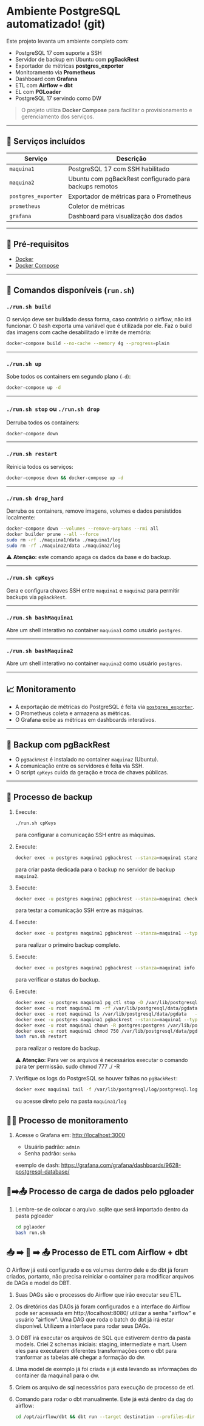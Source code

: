 # Ambiente PostgreSQL automatizado! (git)

Este projeto levanta um ambiente completo com:

- PostgreSQL 17 com suporte a SSH
- Servidor de backup em Ubuntu com **pgBackRest**
- Exportador de métricas **postgres_exporter**
- Monitoramento via **Prometheus**
- Dashboard com **Grafana**
- ETL com **Airflow + dbt**
- EL com **PGLoader**
- PostgreSQL 17 servindo como DW

> O projeto utiliza **Docker Compose** para facilitar o provisionamento e gerenciamento dos serviços.

---

## 🚀 Serviços incluídos

| Serviço             | Descrição                                              |
| ------------------- | ------------------------------------------------------ |
| `maquina1`          | PostgreSQL 17 com SSH habilitado                       |
| `maquina2`          | Ubuntu com pgBackRest configurado para backups remotos |
| `postgres_exporter` | Exportador de métricas para o Prometheus               |
| `prometheus`        | Coletor de métricas                                    |
| `grafana`           | Dashboard para visualização dos dados                  |

---

## 📜 Pré-requisitos

- [Docker](https://www.docker.com/)
- [Docker Compose](https://docs.docker.com/compose/)

---

## 🔧 Comandos disponíveis (`run.sh`)

### `./run.sh build`

O serviço deve ser buildado dessa forma, caso contrário o airflow, não irá funcionar. O bash exporta uma variável que é utilizada por ele.
Faz o build das imagens com cache desabilitado e limite de memória:

```bash
docker-compose build --no-cache --memory 4g --progress=plain
```

---

### `./run.sh up`

Sobe todos os containers em segundo plano (`-d`):

```bash
docker-compose up -d
```

---

### `./run.sh stop` ou `./run.sh drop`

Derruba todos os containers:

```bash
docker-compose down
```

---

### `./run.sh restart`

Reinicia todos os serviços:

```bash
docker-compose down && docker-compose up -d
```

---

### `./run.sh drop_hard`

Derruba os containers, remove imagens, volumes e dados persistidos localmente:

```bash
docker-compose down --volumes --remove-orphans --rmi all
docker builder prune --all --force
sudo rm -rf ./maquina1/data ./maquina1/log
sudo rm -rf ./maquina2/data ./maquina2/log
```

⚠️ **Atenção:** este comando apaga os dados da base e do backup.

---

### `./run.sh cpKeys`

Gera e configura chaves SSH entre `maquina1` e `maquina2` para permitir backups via `pgBackRest`.

---

### `./run.sh bashMaquina1`

Abre um shell interativo no container `maquina1` como usuário `postgres`.

---

### `./run.sh bashMaquina2`

Abre um shell interativo no container `maquina2` como usuário `postgres`.

---

## 📈 Monitoramento

- A exportação de métricas do PostgreSQL é feita via [`postgres_exporter`](https://github.com/prometheus-community/postgres_exporter).
- O Prometheus coleta e armazena as métricas.
- O Grafana exibe as métricas em dashboards interativos.

---

## 💾 Backup com pgBackRest

- O `pgBackRest` é instalado no container `maquina2` (Ubuntu).
- A comunicação entre os servidores é feita via SSH.
- O script `cpKeys` cuida da geração e troca de chaves públicas.

---

## 📂 Processo de backup

1. Execute:

   ```bash
   ./run.sh cpKeys
   ```

   para configurar a comunicação SSH entre as máquinas.

2. Execute:

   ```bash
   docker exec -u postgres maquina1 pgbackrest --stanza=maquina1 stanza-create
   ```

   para criar pasta dedicada para o backup no servidor de backup `maquina2`.

3. Execute:

   ```bash
   docker exec -u postgres maquina1 pgbackrest --stanza=maquina1 check
   ```

   para testar a comunicação SSH entre as máquinas.

4. Execute:

   ```bash
   docker exec -u postgres maquina1 pgbackrest --stanza=maquina1 --type=full backup
   ```

   para realizar o primeiro backup completo.

5. Execute:

   ```bash
   docker exec -u postgres maquina1 pgbackrest --stanza=maquina1 info
   ```

   para verificar o status do backup.

6. Execute:

   ```bash
   docker exec -u postgres maquina1 pg_ctl stop -D /var/lib/postgresql/data/pgdata
   docker exec -u root maquina1 rm -rf /var/lib/postgresql/data/pgdata
   docker exec -u root maquina1 ls /var/lib/postgresql/data/pgdata   --> o caminho não pode existir, deletamos todos o banco
   docker exec -u postgres maquina1 pgbackrest --stanza=maquina1 --type=time --target="2025-07-07 18:50:47-03" restore
   docker exec -u root maquina1 chown -R postgres:postgres /var/lib/postgresql/data/pgdata
   docker exec -u root maquina1 chmod 750 /var/lib/postgresql/data/pgdata
   bash run.sh restart
   ```

   para realizar o restore do backup.

   ⚠️ **Atenção:** Para ver os arquivos é necessários executar o comando para ter permissão. sudo chmod 777 ./ -R

7. Verifique os logs do PostgreSQL se houver falhas no `pgBackRest`:

   ```bash
   docker exec maquina1 tail -f /var/lib/postgresql/log/postgresql.log
   ```

   ou acesse direto pelo na pasta `maquina1/log`

## 🧑‍💻 Processo de monitoramento

1. Acesse o Grafana em: [http://localhost:3000](http://localhost:4000)

   - Usuário padrão: `admin`
   - Senha padrão: `senha`

   exemplo de dash: https://grafana.com/grafana/dashboards/9628-postgresql-database/

## 📂➡️📤 Processo de carga de dados pelo pgloader

1. Lembre-se de colocar o arquivo .sqlite que será importado dentro da pasta pgloader

   ```bash
   cd pglaoder
   bash run.sh
   ```

## 📥 ➡️ 🔄 ➡️ 📤 Processo de ETL com Airflow + dbt

O Airflow já está configurado e os volumes dentro dele e do dbt já foram criados, portanto, não precisa reiniciar o container para modificar arquivos de DAGs e model do DBT.

1. Suas DAGs são o processos do Airflow que irão executar seu ETL.

2. Os diretórios das DAGs já foram configurados e a interface do Airflow pode ser acessada em http://localhost:8080/ utilizar a senha "airflow" e usuário "airflow". Uma DAG que roda o batch do dbt já irá estar disponível. Utilizem a interface para rodar seus DAGs.

3. O DBT irá executar os arquivos de SQL que estiverem dentro da pasta models. Criei 2 schemas iniciais: staging, intermediate e mart. Usem eles para executarem diferentes transformações com o dbt para tranformar as tabelas até chegar a formação do dw.

4. Uma model de exemplo já foi criada e já está levando as informações do container da maquina1 para o dw.

5. Criem os arquivo de sql necessários para execução de processo de etl.

6. Comando para rodar o dbt manualmente. Este já está dentro da dag do airflow:

   ```bash
   cd /opt/airflow/dbt && dbt run --target destination --profiles-dir /opt/airflow/dbt
   ```
